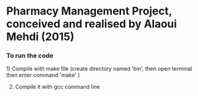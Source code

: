 <h1>Pharmacy Management Project, conceived and realised by Alaoui Mehdi (2015)</h1>
<h3>To run the code</h3>
  1) Compile with make file (create directory named 'bin', then open terminal then enter command 'make' )
  
  2) Compile it with gcc command line


